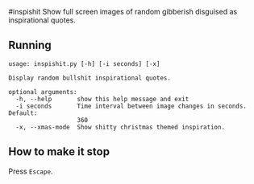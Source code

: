 #inspishit
Show full screen images of random gibberish disguised as inspirational quotes.

## Running
```
usage: inspishit.py [-h] [-i seconds] [-x]

Display random bullshit inspirational quotes.

optional arguments:
  -h, --help       show this help message and exit
  -i seconds       Time interval between image changes in seconds. Default:
                   360
  -x, --xmas-mode  Show shitty christmas themed inspiration.
```
## How to make it stop
Press `Escape`.